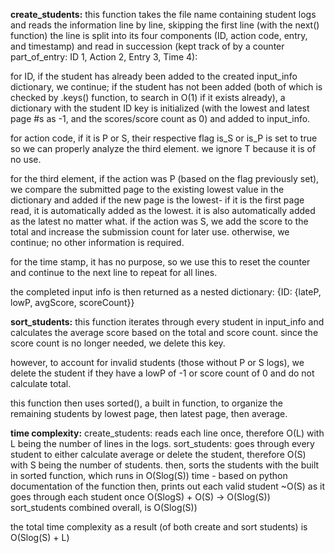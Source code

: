 **create_students:**
this function takes the file name containing student logs and reads the information line by line, skipping the first line (with the next() function)
the line is split into its four components (ID, action code, entry, and timestamp) and read in succession (kept track of by a counter part_of_entry: ID 1, Action 2, Entry 3, Time 4):

for ID, if the student has already been added to the created input_info dictionary, we continue; if the student has not been added (both of which is checked by .keys() function, to search in O(1) if it exists already),
a dictionary with the student ID key is initialized (with the lowest and latest page #s as -1, and the scores/score count as 0) and added to input_info.

for action code, if it is P or S, their respective flag is_S or is_P is set to true so we can properly analyze the third element. we ignore T because it is of no use.

for the third element, if the action was P (based on the flag previously set), we compare the submitted page to the existing lowest value in the dictionary and added if the new page is the lowest- if it is the first page read, it is automatically added as the lowest. it is also automatically added as the latest no matter what.
if the action was S, we add the score to the total and increase the submission count for later use.
otherwise, we continue; no other information is required.

for the time stamp, it has no purpose, so we use this to reset the counter and continue to the next line to repeat for all lines.

the completed input info is then returned as a nested dictionary: {ID: {lateP, lowP, avgScore, scoreCount}}

**sort_students:**
this function iterates through every student in input_info and calculates the average score based on the total and score count. since the score count is
no longer needed, we delete this key.

however, to account for invalid students (those without P or S logs), we delete the student if they have a lowP of -1 or score count of 0 and do not calculate total.

this function then uses sorted(), a built in function, to organize the remaining students by lowest page, then latest page, then average.

**time complexity:**
create_students: reads each line once, therefore O(L) with L being the number of lines in the logs.
sort_students:
goes through every student to either calculate average or delete the student, therefore O(S) with S being the number of students.
then, sorts the students with the built in sorted function, which runs in O(Slog(S)) time - based on python documentation of the function
then, prints out each valid student ~O(S) as it goes through each student once
O(SlogS) + O(S) -> O(Slog(S))
sort_students combined overall, is O(Slog(S))


the total time complexity as a result (of both create and sort students) is O(Slog(S) + L)